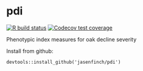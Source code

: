 # pdi

  [![R build status](https://github.com/jasenfinch/pdi/workflows/R-CMD-check/badge.svg)](https://github.com/jasenfinch/pdi/actions)
 [![Codecov test coverage](https://codecov.io/gh/jasenfinch/pdi/branch/master/graph/badge.svg)](https://codecov.io/gh/jasenfinch/pdi?branch=master)

Phenotypic index measures for oak decline severity

Install from github:

```
devtools::install_github('jasenfinch/pdi')
```
